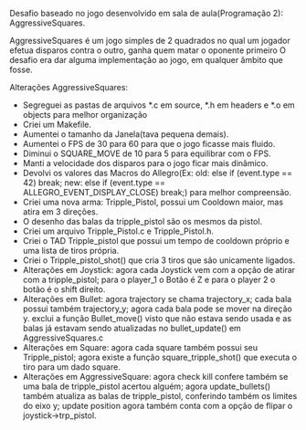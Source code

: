 Desafio baseado no jogo desenvolvido em sala de aula(Programação 2): AggressiveSquares.

  AggressiveSquares é um jogo simples de 2 quadrados no qual um jogador efetua disparos contra o outro, ganha quem matar o oponente primeiro
  O desafio era dar alguma implementação ao jogo, em qualquer âmbito que fosse.

Alterações AggressiveSquares:

-   Segreguei as pastas de arquivos *.c em source, *.h em headers e *.o em objects para melhor organização
-   Criei um Makefile.
-   Aumentei o tamanho da Janela(tava pequena demais).
-   Aumentei o FPS de 30 para 60 para que o jogo ficasse mais fluido.
-   Diminui o SQUARE_MOVE de 10 para 5 para equilibrar com o FPS.
-   Manti a velocidade dos disparos para o jogo ficar mais dinâmico.
-   Devolvi os valores das Macros do Allegro(Ex: old: else if (event.type == 42) break; new: else if (event.type == ALLEGRO_EVENT_DISPLAY_CLOSE) break;) para melhor compreensão.
-   Criei uma nova arma: Tripple_Pistol, possui um Cooldown maior, mas atira em 3 direções.
-   O desenho das balas da tripple_pistol são os mesmos da pistol.
-   Criei um arquivo Tripple_Pistol.c e Tripple_Pistol.h.
-   Criei o TAD Tripple_pistol que possui um tempo de cooldown próprio e uma lista de tiros própria.
-   Criei o Tripple_pistol_shot() que cria 3 tiros que são unicamente ligados.
-   Alterações em Joystick: agora cada Joystick vem com a opção de atirar com a tripple_pistol;
                            para o player_1 o Botão é Z e para o player 2 o botão é o shift direito.
-   Alterações em Bullet: agora trajectory se chama trajectory_x;
                          cada bala possui também trajectory_y;
                          agora cada bala pode se mover na direção y.
                          exclui a função Bullet_move() visto que não estava sendo usada e as balas já estavam sendo atualizadas no bullet_update() em AggressiveSquares.c
-   Alterações em Square: agora cada square também possui seu Tripple_pistol;
                          agora existe a função square_tripple_shot() que executa o tiro para um dado square.
-   Alterações em AggressiveSquare: agora check kill confere também se uma bala de tripple_pistol acertou alguém;
                                    agora update_bullets() também atualiza as balas de tripple_pistol, conferindo também os limites do eixo y;
                                    update position agora também conta com a opção de flipar o joystick->trp_pistol.
